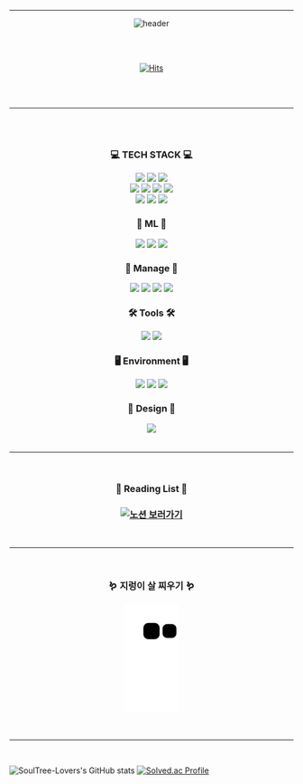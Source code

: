 <hr/>
<div align=center>
</div>

<div align=center>
	
![header](https://capsule-render.vercel.app/api?type=waving&height=200&color=gradient&text=SoulTree-Lovers&textBg=false&fontSize=40&&fontColor=fff1eb&animation=twinkling&desc=SeungMin&fontAlign=30&descAlign=70&descSize=30&rotate=-2)

</div>

<br>
<br>

<div align=center>

[![Hits](https://hits.seeyoufarm.com/api/count/incr/badge.svg?url=https%3A%2F%2Fgithub.com%2FSoulTree-Lovers&count_bg=%23ACCBEE&title_bg=%23555555&icon=hey.svg&icon_color=%23E7E7E7&title=Welcome&edge_flat=false)](https://hits.seeyoufarm.com)

</div>

<br>
<br>
<hr/>
<br>
<br>

<div class="myDiv" align=center >
<h3> 💻 TECH STACK 💻 </h3>
<a href="https://develope-dream.notion.site/Python-4019fec72dd54715be2d8371ef75823b"><img src="https://img.shields.io/badge/Python-3766AB?style=for-the-badge&logo=Python&logoColor=white&link=https://develope-dream.notion.site/Flutter-6d774e31f42b4fdaa33d2d2d92b70231"/></a> 
<img src="https://img.shields.io/badge/C-A8B9CC?style=for-the-badge&logo=C&logoColor=white"/>
<img src="https://img.shields.io/badge/C%2B%2B-00599C?style=for-the-badge&logo=C%2B%2B&logoColor=white"/>
<br>
<a href="https://develope-dream.notion.site/Dart-db3ce35d7a09494c8f75d6353a69d7df"><img src="https://img.shields.io/badge/Dart-0175C2?style=for-the-badge&logo=Dart&logoColor=white&link=https://develope-dream.notion.site/Dart-db3ce35d7a09494c8f75d6353a69d7df"/></a>
<a href="https://develope-dream.notion.site/Flutter-6d774e31f42b4fdaa33d2d2d92b70231"><img src="https://img.shields.io/badge/Flutter-02569B?style=for-the-badge&logo=Flutter&logoColor=white&link=https://develope-dream.notion.site/Flutter-6d774e31f42b4fdaa33d2d2d92b70231"/></a>
<img src="https://img.shields.io/badge/Firebase-FFCA28?style=for-the-badge&logo=Firebase&logoColor=white"/>
<a href="https://develope-dream.notion.site/d6d8c1494e0c4d4cb7175ad93e5e1ca7?v=b2f9b59455f1454883cbb1049569fe21"><img src="https://img.shields.io/badge/Django-092E20?style=for-the-badge&logo=Django&logoColor=white&link=https://develope-dream.notion.site/d6d8c1494e0c4d4cb7175ad93e5e1ca7?v=b2f9b59455f1454883cbb1049569fe21"/></a>
<br>
<img src="https://img.shields.io/badge/HTML5-E34F26?style=for-the-badge&logo=HTML5&logoColor=white"/>
<img src="https://img.shields.io/badge/CSS3-1572B6?style=for-the-badge&logo=CSS3&logoColor=white"/>
<img src="https://img.shields.io/badge/Javascript-F7DF1E?style=for-the-badge&logo=Javascript&logoColor=white"/>
	
<h3> 🦾 ML 🦾 </h3>
<img src="https://img.shields.io/badge/Opencv-5C3EE8?style=for-the-badge&logo=Opencv&logoColor=white"/>
<img src="https://img.shields.io/badge/Tensorflow-FF6F00?style=for-the-badge&logo=Tensorflow&logoColor=white"/>
<img src="https://img.shields.io/badge/Keras-D00000?style=for-the-badge&logo=Keras&logoColor=white"/>

<h3> 📑 Manage 📑 </h3>
<a href="https://develope-dream.notion.site/Git-d064db781d3d4be7883131c8e7baaeba"><img src="https://img.shields.io/badge/Git-F05032?style=for-the-badge&logo=Git&logoColor=white&link=https://develope-dream.notion.site/Git-d064db781d3d4be7883131c8e7baaeba"/></a>
<img src="https://img.shields.io/badge/Github-181717?style=for-the-badge&logo=Github&logoColor=white"/>
<img src="https://img.shields.io/badge/Notion-000000?style=for-the-badge&logo=Notion&logoColor=white"/>
<img src="https://img.shields.io/badge/Slack-4A154B?style=for-the-badge&logo=Slack&logoColor=white"/>

<h3> 🛠️ Tools 🛠️ </h3>
<img src="https://img.shields.io/badge/VScode-007ACC?style=for-the-badge&logo=Visualstudiocode&logoColor=white"/>
<img src="https://img.shields.io/badge/Vim-019733?style=for-the-badge&logo=Vim&logoColor=white"/>
	
<h3> 🖥️ Environment 🖥 </h3>
<img src="https://img.shields.io/badge/Window11-0078D4?style=for-the-badge&logo=Windows11&logoColor=white"/>
<img src="https://img.shields.io/badge/macOS-000000?style=for-the-badge&logo=macOS&logoColor=white"/>
<img src="https://img.shields.io/badge/Ubuntu-E95420?style=for-the-badge&logo=Ubuntu&logoColor=white"/>	
	
<h3> 🎨 Design 🎨 </h3>
<img src="https://img.shields.io/badge/Figma-F24E1E?style=for-the-badge&logo=Figma&logoColor=white"/>



</div>

<br>
<hr/>
<br>

<div align=center>
<h3>📕 Reading List 📕<h3>
<p>
<a href="https://develope-dream.notion.site/b257288bd60e4eff9d342d6172027d66?v=5ce30bcf375a4b5aa579c642a004039a"  target="_blank">
	<img src="https://images.unsplash.com/photo-1544716278-e513176f20b5?ixlib=rb-4.0.3&ixid=MnwxMjA3fDB8MHxwaG90by1wYWdlfHx8fGVufDB8fHx8&auto=format&fit=crop&w=2148&q=80" alt="노션 보러가기" width="300" height="220">
</a>
</p>

</div>

<br>
<hr/>
<br>

<div align=center>
<h3> 🪱 지렁이 살 찌우기 🪱 </h3>

![snake gif](https://github.com/SoulTree-Lovers/SoulTree-Lovers/blob/output/github-contribution-grid-snake.svg)

</div>

<br>
<hr/>
<br>

![SoulTree-Lovers's GitHub stats](https://github-readme-stats.vercel.app/api?username=SoulTree-Lovers&show_icons=true&theme=radical)
[![Solved.ac Profile](http://mazassumnida.wtf/api/v2/generate_badge?boj=soultreelovers)](https://solved.ac/soultreelovers)	
	
<!--
**SoulTree-Lovers/SoulTree-Lovers** is a ✨ _special_ ✨ repository because its `README.md` (this file) appears on your GitHub profile.

Here are some ideas to get you started:

- 🔭 I’m currently working on ...
- 🌱 I’m currently learning ...
- 👯 I’m looking to collaborate on ...
- 🤔 I’m looking for help with ...
- 💬 Ask me about ...
- 📫 How to reach me: ...
- 😄 Pronouns: ...
- ⚡ Fun fact: ...
-->
